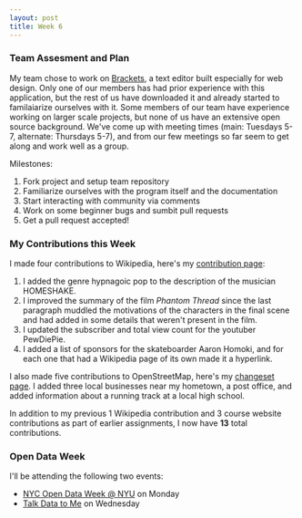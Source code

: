 ```yaml
---
layout: post
title: Week 6
---
```


### Team Assesment and Plan
My team chose to work on [Brackets](http://brackets.io/), a text editor built especially for web design. Only one of our members has had prior experience with this application, but the rest of us have downloaded it and already started to familaiarize ourselves with it. Some members of our team have experience working on larger scale projects, but none of us have an extensive open source background. We've come up with meeting times (main: Tuesdays 5-7, alternate: Thursdays 5-7), and from our few meetings so far seem to get along and work well as a group. 

Milestones:
1. Fork project and setup team repository
2. Familiarize ourselves with the program itself and the documentation
3. Start interacting with community via comments
4. Work on some beginner bugs and sumbit pull requests
5. Get a pull request accepted!


### My Contributions this Week
I made four contributions to Wikipedia, here's my [contribution page](https://en.wikipedia.org/wiki/Special:Contributions/Zadner):
1. I added the genre hypnagoic pop to the description of the musician HOMESHAKE.
2. I improved the summary of the film *Phantom Thread* since the last paragraph muddled the motivations of the characters in the final scene and had added in some details that weren't present in the film.
3. I updated the subscriber and total view count for the youtuber PewDiePie.
4. I added a list of sponsors for the skateboarder Aaron Homoki, and for each one that had a Wikipedia page of its own made it a hyperlink.

I also made five contributions to OpenStreetMap, here's my [changeset page](https://www.openstreetmap.org/user/zadner/history). I added three local businesses near my hometown, a post office, and added information about a running track at a local high school.

In addition to my previous 1 Wikipedia contribution and 3 course website contributions as part of earlier assignments, I now have **13** total contributions.

### Open Data Week
I'll be attending the following two events:
* [NYC Open Data Week @ NYU](https://bugs-nyu.github.io/open-data/open_data_week.html) on Monday
* [Talk Data to Me](https://generalassemb.ly/education/talk-data-to-me-featuring-directade/new-york-city/45894) on Wednesday

